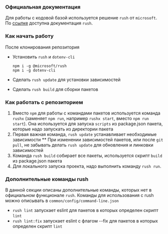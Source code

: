 ### Официальная документация

Для работы с кодовой базой используется решение `rush` от `microsoft`. По [ссылке](https://rushjs.io/pages/intro/welcome/) доступна документация `rush`.

### Как начать работу

После клонирования репозитория

- Установить `rush` и `dotenv-cli`

      npm i -g @microsoft/rush
      npm i -g dotenv-cli

- Сделать `rush update` для установки зависимостей
- Сделать `rush build` для сборки пакетов

### Как работать с репозиторием

1. Вместо `npm` для работы с командами пакетов используется команда `rushx` (заменяет `npm run`, например `rushx start`, вместо `npm run start`). Она используется для запуска `scripts` из package.json пакета, которые надо запускать из директории пакета
2. Первая важная команда, `rush update` устанавливает необходимые зависимости
   \*\* При изменении зависимостей пакетов, или после `git pull`, не забывать делать `rush update` для обновления и линковки зависимостей
3. Команда `rush build` собирает все пакеты, используется скрипт `build` из package.json пакета
4. Для локального запуска проекта, надо выполнить команду `rush run`.

### Дополнительные команды rush

В данной секции описаны дополнительные команды, которых нет в официальном функционале `rush`. Команды для использования с rush можно описывать в `common/config/command-line.json`

- `rush lint` запускает eslint для пакетов в которых определен скрипт `lint`
- `rush lint:fix` запускает eslint с флагом --fix для пакетов в которых определен скрипт `lint`